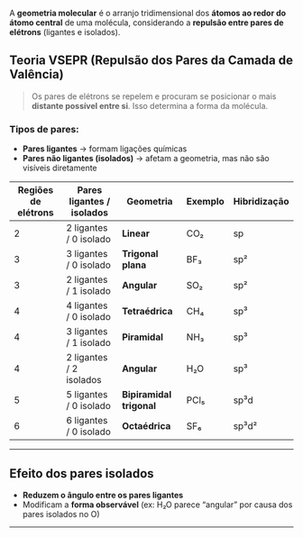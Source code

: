 A **geometria molecular** é o arranjo tridimensional dos **átomos ao redor do átomo central** de uma molécula, considerando a **repulsão entre pares de elétrons** (ligantes e isolados).

## **Teoria VSEPR (Repulsão dos Pares da Camada de Valência)**

> Os pares de elétrons se repelem e procuram se posicionar o mais **distante possível entre si**. Isso determina a forma da molécula.

### Tipos de pares:

- **Pares ligantes** → formam ligações químicas
- **Pares não ligantes (isolados)** → afetam a geometria, mas não são visíveis diretamente

|Regiões de elétrons|Pares ligantes / isolados|Geometria|Exemplo|Hibridização|
|---|---|---|---|---|
|2|2 ligantes / 0 isolado|**Linear**|CO₂|sp|
|3|3 ligantes / 0 isolado|**Trigonal plana**|BF₃|sp²|
|3|2 ligantes / 1 isolado|**Angular**|SO₂|sp²|
|4|4 ligantes / 0 isolado|**Tetraédrica**|CH₄|sp³|
|4|3 ligantes / 1 isolado|**Piramidal**|NH₃|sp³|
|4|2 ligantes / 2 isolados|**Angular**|H₂O|sp³|
|5|5 ligantes / 0 isolado|**Bipiramidal trigonal**|PCl₅|sp³d|
|6|6 ligantes / 0 isolado|**Octaédrica**|SF₆|sp³d²|

---

## **Efeito dos pares isolados**

- **Reduzem o ângulo entre os pares ligantes**
- Modificam a **forma observável** (ex: H₂O parece “angular” por causa dos pares isolados no O)
---
